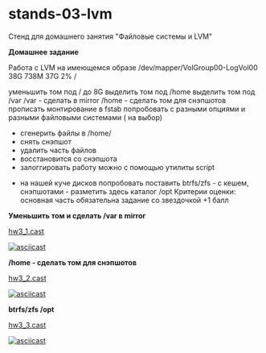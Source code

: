 # stands-03-lvm

Стенд для домашнего занятия "Файловые системы и LVM"

**Домашнее задание**

Работа с LVM
на имеющемся образе 
/dev/mapper/VolGroup00-LogVol00 38G 738M 37G 2% /

уменьшить том под / до 8G
выделить том под /home
выделить том под /var
/var - сделать в mirror
/home - сделать том для снэпшотов
прописать монтирование в fstab
попробовать с разными опциями и разными файловыми системами ( на выбор)
- сгенерить файлы в /home/
- снять снэпшот
- удалить часть файлов
- восстановится со снэпшота
- залоггировать работу можно с помощью утилиты script

* на нашей куче дисков попробовать поставить btrfs/zfs - с кешем, снэпшотами - разметить здесь каталог /opt
Критерии оценки: основная часть обязательна
задание со звездочкой +1 балл


**Уменьшить том и сделать /var в mirror**

[hw3_1.cast](./hw3_1.cast)

[![asciicast](https://asciinema.org/a/lH0MRPtGMjpJa4qckRlto0vjI.svg)](https://asciinema.org/a/lH0MRPtGMjpJa4qckRlto0vjI)

**/home - сделать том для снэпшотов**

[hw3_2.cast](./hw3_2.cast)

[![asciicast](https://asciinema.org/a/mysZOLJsLAHHxh9TyvQTtFsJY.svg)](https://asciinema.org/a/mysZOLJsLAHHxh9TyvQTtFsJY)

**btrfs/zfs /opt**

[hw3_3.cast](./hw3_3.cast)

[![asciicast](https://asciinema.org/a/a7uYrZNLLMq6NNqzNS30iZZIe.svg)](https://asciinema.org/a/a7uYrZNLLMq6NNqzNS30iZZIe)